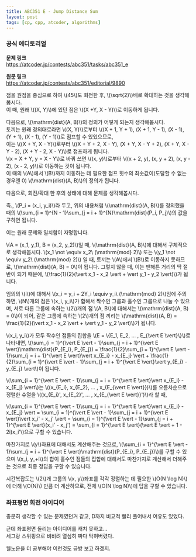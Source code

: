 ```yaml
---
title: ABC351 E - Jump Distance Sum
layout: post
tags: [cp, cpp, atcoder, algorithms]
---
```

### 공식 에디토리얼

**문제 링크**  
<https://atcoder.jp/contests/abc351/tasks/abc351_e>

**원문 링크**  
<https://atcoder.jp/contests/abc351/editorial/9890>

점을 원점을 중심으로 하여 \\(45\\)도 회전한 후, \\(\sqrt{2}\\)배로 확대하는 것을 생각해봅시다.  
이 때, 원래 \\((X, Y)\\)에 있던 점은 \\((X +Y, X - Y)\\)로 이동하게 됩니다.

다음으로, \\(\mathrm{dist}(A, B)\\)의 정의가 어떻게 되는지 생각해봅시다.  
토끼는 원래 정의대로라면 \\((X, Y)\\)로부터 \\((X + 1, Y + 1), (X + 1, Y - 1), (X - 1), (Y + 1), (X - 1), (Y - 1)\\)로 점프할 수 있었으므로,  
이는 \\((X + Y, X - Y)\\)로부터 \\((X + Y + 2, X - Y), (X + Y, X - Y + 2), (X + Y, X - Y - 2), (X + Y - 2, X - Y)\\)로 점프하게 됩니다.  
\\(x = X + Y, y = X - Y\\)로 바꿔 쓰면 \\((x, y)\\)로부터 \\((x + 2, y), (x, y + 2), (x, y - 2), (x - 2, y)\\)로 이동하는 것이 됩니다.  
이 때의 \\(A\\\)에서 \\(B\\)까지 이동하는 데 필요한 점프 횟수의 최솟값이(도달할 수 없는 경우엔 0) \\(\mathrm{dist}(A, B)\\)의 정의가 됩니다.

다음으로, 회전/확대 한 후의 상태에 대해 문제를 생각해봅시다.

즉., \\(P_i = (x_i, y_i)\\)라 두고, 위의 내용처럼 \\(\mathrm{dist}(A, B)\\)를 정의했을 때의 \\(\sum_{i = 1}^{N - 1}\sum_{j = i + 1}^{N}\mathrm{dist}(P_i, P_j)\\)의 값을 구하면 됩니다.

이는 원래 문제와 일치함이 자명합니다.

\\(A = (x_1, y_1), B = (x_2, y_2)\\)일 때, \\(\mathrm{dist}(A, B)\\)에 대해서 구체적으로 생각해봅시다. \\(x_1 \not \equiv x_2\\ (\mathrm{mod} 2)\\) 또는 \\(y_1 \not \equiv y_2\\ (\mathrm{mod} 2)\\) 일 때, 토끼는 \\(A\\)에서 \\(B\\)로 이동하지 못하므로, \\(\mathrm{dist}(A, B) = 0\\)이 됩니다. 그렇지 않을 때, 이는 맨해튼 거리의 딱 절반이 되기 때문에, \\(\frac{1}{2}(\vert x_1 - x_2 \vert + \vert y_1 - y_2 \vert)\\)가 됩니다.

임의의 \\(i\\)에 대해서 \\(x_i = y_i + 2Y_i \equiv y_i\\ (\mathrm{mod} 2)\\)임에 주의하면, \\(N\\)개의 점은 \\(x_i, y_i\\)가 합해서 짝수인 그룹과 홀수인 그룹으로 나눌 수 있으며, 서로 다른 그룹에 속하는 \\(2\\)개의 점 \\(A, B\\)에 대해서는 \\(\mathrm{dist}(A, B) = 0\\)이 되어, 같은 그룹에 속하는 \\(2\\)개의 점 끼리는 \\(\mathrm{dist}(A, B) = \frac{1}{2}(\vert x_1 - x_2 \vert + \vert y_1 - y_2 \vert)\\)가 됩니다.

\\(x_i, y_i\\)가 모두 짝수인 점들의 집합을 \\(E = \\{E_1, E_2, ... , E_{\vert E \vert}\\}\\)로 나타내면, \\(\sum_{i = 1}^{\vert E \vert - 1}\sum_{j = i + 1}^{\vert E \vert}\mathrm{dist}(P_{E_i}, P_{E_j}) = \frac{1}{2}\sum_{i = 1}^{\vert E \vert - 1}\sum_{j = i + 1}^{\vert E \vert}\vert x_{E_i} - x_{E_j} \vert + \frac{1}{2}\sum_{i = 1}^{\vert E \vert - 1}\sum_{j = i + 1}^{\vert E \vert}\vert y_{E_i} - y_{E_j} \vert\\)이 됩니다.

\\(\sum_{i = 1}^{\vert E \vert - 1}\sum_{j = i + 1}^{\vert E \vert}\vert x_{E_i} - x_{E_j} \vert\\)는 \\((x_{E_i}, x_{E_2}, ... , x_{E_{\vert E \vert}})\\)를 오름차순으로 정렬한 수열을 \\((x_{E_i}', x_{E_2}', ... , x_{E_{\vert E \vert}}')\\)라 할 때,

\\(\sum_{i = 1}^{\vert E \vert - 1}\sum_{j = i + 1}^{\vert E \vert}\vert x_{E_i} - x_{E_j} \vert = \sum_{i = 1}^{\vert E \vert - 1}\sum_{j = i + 1}^{\vert E \vert}\vert x_i' - x_j' \vert = \sum_{i = 1}^{\vert E \vert - 1}\sum_{j = i + 1}^{\vert E \vert}(x_i' - x_j') = \sum_{i = 1}^{\vert E \vert}(\vert E \vert + 1 - 2i)x_i'\\)으로 구할 수 있습니다.

마찬가지로 \\(y\\)좌표에 대해서도 계산해주는 것으로, \\(\sum_{i = 1}^{\vert E \vert - 1}\sum_{j = i + 1}^{\vert E \vert}\mathrm{dist}(P_{E_i}, P_{E_j})\\)를 구할 수 있으며 \\(x_i, y_+i\\)의 합이 홀수인 점들의 집합에 대해서도 마찬가지로 계산해서 더해주는 것으로 최종 정답을 구할 수 있습니다.

시간복잡도는 \\(2\\)개 그룹의 \\(x, y\\)좌표를 각각 정렬하는 데 필요한 \\(O(N \log N)\\)에 더해 \\(O(N)\\) 만큼 더 계산하므로, 전체 \\(O(N \log N)\\)에 답을 구할 수 있습니다.

### 좌표평면 회전 아이디어

충분히 생각할 수 있는 문제였던거 같고, D까지 비교적 빨리 풀어내서 여유도 있었다.

근데 좌표평면 돌리는 아이디어를 캐치 못하고...  
세그랑 스위핑으로 비비려 열심히 짜다 막혀버렸다.

웰노운을 더 공부해야 이런것도 금방 보고 하겠지.